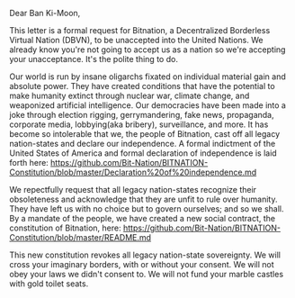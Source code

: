 Dear Ban Ki-Moon,

This letter is a formal request for Bitnation, a Decentralized Borderless Virtual Nation (DBVN), to be unaccepted into the United Nations. We already know you're not going to accept us as a nation so we're accepting your unacceptance. It's the polite thing to do. 

Our world is run by insane oligarchs fixated on individual material gain and absolute power. They have created conditions that have the potential to make humanity extinct through nuclear war, climate change, and weaponized artificial intelligence. Our democracies have been made into a joke through election rigging, gerrymandering, fake news, propaganda, corporate media, lobbying(aka bribery), surveillance, and more. It has become so intolerable that we, the people of Bitnation, cast off all legacy nation-states and declare our independence. A formal indictment of the United States of America and formal declaration of independence is laid forth here:
https://github.com/Bit-Nation/BITNATION-Constitution/blob/master/Declaration%20of%20independence.md

We repectfully request that all legacy nation-states recognize their obsoleteness and acknowledge that they are unfit to rule over humanity. They have left us with no choice but to govern ourselves; and so we shall. By a mandate of the people, we have created a new social contract, the constitution of Bitnation, here:
https://github.com/Bit-Nation/BITNATION-Constitution/blob/master/README.md

This new constitution revokes all legacy nation-state sovereignty. We will cross your imaginary borders, with or without your consent. We will not obey your laws we didn't consent to. We will not fund your marble castles with gold toilet seats. 
